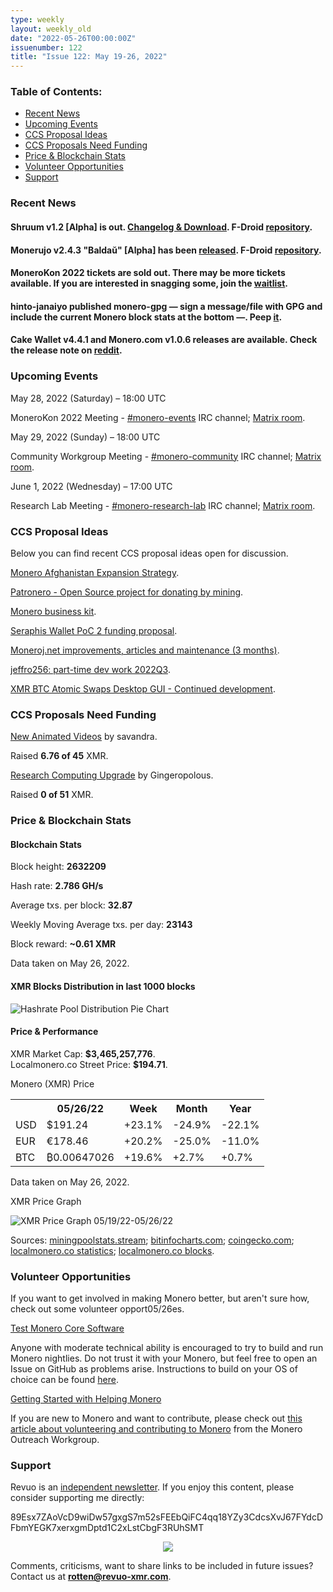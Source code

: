 ```yaml
---
type: weekly
layout: weekly_old
date: "2022-05-26T00:00:00Z"
issuenumber: 122
title: "Issue 122: May 19-26, 2022"
---
```


<h3>Table of Contents:</h3>
<ul class="contents">
    <li><a href="#news">Recent News</a></li>
    <li><a href="#events">Upcoming Events</a></li>
    <li><a href="#ideas">CCS Proposal Ideas</a></li>
    <li><a href="#proposals">CCS Proposals Need Funding</a></li>
    <li><a href="#stats">Price & Blockchain Stats</a></li>
    <li><a href="#volunteer">Volunteer Opportunities</a></li>
    <li><a href="#support">Support</a></li>
</ul>

<h3 id="news">Recent News</h3>

<div class="newsbyte">
    <h4>Shruum v1.2 [Alpha] is out. <a href="https://git.mayumi.one/mayumi/shruum/releases/tag/v1.2.0" target="_blank">Changelog & Download</a>. F-Droid <a href="https://mayumi.one/fdroid/repo?fingerprint=8D4981D23E8C15CEAC658681A7545B95E328759058F9DDA545CE557D643B7935" target="_blank">repository</a>.</h4>
</div>

<div class="newsbyte">
    <h4>Monerujo v2.4.3 "Baldaŭ" [Alpha] has been <a href="https://github.com/m2049r/xmrwallet/releases/tag/v2.4.3" target="_blank">released</a>. F-Droid <a href="https://f-droid.monerujo.io/fdroid/repo?fingerprint=A82C68E14AF0AA6A2EC20E6B272EFF25E5A038F3F65884316E0F5E0D91E7B713" target="_blank">repository</a>.</h4>
</div>

<div class="newsbyte">
    <h4>MoneroKon 2022 tickets are sold out. There may be more tickets available. If you are interested in snagging some, join the <a href="https://cryptpad.disroot.org/form/#/2/form/view/aXH4Qa8mMtsRKPD25owGnWo5pTezHOF6UvCoQ7yQhx0/embed/" target="_blank">waitlist</a>.</h4>
</div>

<div class="newsbyte">
    <h4>hinto-janaiyo published monero-gpg — sign a message/file with GPG and include the current Monero block stats at the bottom —. Peep <a href="https://github.com/hinto-janaiyo/monero-gpg/releases/tag/v1" target="_blank">it</a>.</h4>
</div>

<div class="newsbyte">
    <h4>Cake Wallet v4.4.1 and Monero.com v1.0.6 releases are available. Check the release note on  <a href="https://teddit.adminforge.de/r/Monero/comments/uwseav/updates_cake_wallet_441_and_monerocom_106/" target="_blank">reddit</a>.</h4>
</div>

<h3 id="events">Upcoming Events</h3>

<div class="event">
    <p class="date" markdown="1">May 28, 2022 (Saturday) – 18:00 UTC</p>
    <p markdown="1">MoneroKon 2022 Meeting - <a href="irc://irc.libera.chat/#monero-events" target="_blank">#monero-events</a> IRC channel; <a href="https://matrix.to/#/#monero-events:monero.social" target="_blank">Matrix room</a>.</p>
</div>

<div class="event">
    <p class="date" markdown="1">May 29, 2022 (Sunday) – 18:00 UTC</p>
    <p markdown="1">Community Workgroup Meeting - <a href="irc://irc.libera.chat/#monero-community" target="_blank">#monero-community</a> IRC channel; <a href="https://matrix.to/#/#monero-community:monero.social" target="_blank">Matrix room</a>.</p>
</div>

<div class="event">
    <p class="date" markdown="1">June 1, 2022 (Wednesday) – 17:00 UTC</p>
    <p markdown="1">Research Lab Meeting - <a href="irc://irc.libera.chat/#monero-research-lab" target="_blank">#monero-research-lab</a> IRC channel; <a href="https://matrix.to/#/#monero-research-lab:monero.social" target="_blank">Matrix room</a>.</p>
</div>

<h3 id="ideas">CCS Proposal Ideas</h3>

<p>Below you can find recent CCS proposal ideas open for discussion.</p>

<div class="proposal">
<p><a href="https://repo.getmonero.org/monero-project/ccs-proposals/-/merge_requests/282" target="_blank">Monero Afghanistan Expansion Strategy</a>.</p>
</div>

<div class="proposal">
<p><a href="https://repo.getmonero.org/monero-project/ccs-proposals/-/merge_requests/310" target="_blank">Patronero - Open Source project for donating by mining</a>.</p>
</div>

<div class="proposal">
<p><a href="https://repo.getmonero.org/monero-project/ccs-proposals/-/merge_requests/311" target="_blank">Monero business kit</a>.</p>
</div>

<div class="proposal">
<p><a href="https://repo.getmonero.org/monero-project/ccs-proposals/-/merge_requests/314" target="_blank">Seraphis Wallet PoC 2 funding proposal</a>.</p>
</div>

<div class="proposal">
<p><a href="https://repo.getmonero.org/monero-project/ccs-proposals/-/merge_requests/318" target="_blank">Moneroj.net improvements, articles and maintenance (3 months)</a>.</p>
</div>

<div class="proposal">
<p><a href="https://repo.getmonero.org/monero-project/ccs-proposals/-/merge_requests/319" target="_blank">jeffro256: part-time dev work 2022Q3</a>.</p>
</div>

<div class="proposal">
<p><a href="https://repo.getmonero.org/monero-project/ccs-proposals/-/merge_requests/321" target="_blank">XMR BTC Atomic Swaps Desktop GUI - Continued development</a>.</p>
</div>

<h3 id="proposals">CCS Proposals Need Funding</h3>

<div class="proposal">
    <p><a href="https://ccs.getmonero.org/proposals/savandra-videos-for-monero.html" target="_blank">New Animated Videos</a> by savandra.</p>
    <p>Raised <b>6.76 of 45</b> XMR.</p>
</div>

<div class="proposal">
    <p><a href="https://ccs.getmonero.org/proposals/gingeropolous_zenith_storage.html" target="_blank">Research Computing Upgrade</a> by Gingeropolous.</p>
    <p>Raised <b>0 of 51</b> XMR.</p>
</div>

<h3 id="stats">Price & Blockchain Stats</h3>

<h4 class="stat">Blockchain Stats</h4>

<div class="bcstats">
    <p>Block height: <b>2632209</b></p>
    <p>Hash rate: <b>2.786 GH/s</b></p>
    <p>Average txs. per block: <b>32.87</b></p>
    <p>Weekly Moving Average txs. per day: <b>23143</b></p>
    <p>Block reward: <b>~0.61 XMR</b></p>
</div>
<p class="note">Data taken on May 26, 2022.</p>

<h4 class="stat">XMR Blocks Distribution in last 1000 blocks</h4>
<p><img src="/img/hashrate-pool-distribution-0526.png" alt="Hashrate Pool Distribution Pie Chart"/></p>

<h4 class="stat" id="price-stat">Price & Performance</h4>

<div class="price-intro">XMR Market Cap: <b>$3,465,257,776</b>.<br/>Localmonero.co Street Price: <b>$194.71</b>.</div>

<p class="table-title">Monero (XMR) Price</p>
<table class="price-table">
  <tr class="row1">
    <th></th>
    <th>05/26/22</th>
    <th>Week</th>
    <th>Month</th>
    <th>Year</th>
  </tr>
  <tr>
    <td data-th="XMR to">USD</td>
    <td data-th="05/26/22">$191.24</td>
    <td data-th="Week" class="green">+23.1%</td>
    <td data-th="Month" class="red">-24.9%</td>
    <td data-th="Year" class="red">-22.1%</td>
  </tr>
  <tr class="row3">
    <td data-th="XMR to">EUR</td>
    <td data-th="05/26/22">€178.46</td>
    <td data-th="Week" class="green">+20.2%</td>
    <td data-th="Month" class="red">-25.0%</td>
    <td data-th="Year" class="red">-11.0%</td>
  </tr>
  <tr>
    <td data-th="XMR to">BTC</td>
    <td data-th="05/26/22">₿0.00647026</td>
    <td data-th="Week" class="green">+19.6%</td>
    <td data-th="Month" class="green">+2.7%</td>
    <td data-th="Year" class="green">+0.7%</td>
  </tr>
</table>
<p class="note">Data taken on May 26, 2022.</p>

<p class="table-title">XMR Price Graph</p>

![XMR Price Graph 05/19/22-05/26/22](/img/weekly-chart-0526.png "XMR Price Graph 05/19/22-05/26/22") 

Sources: <a href="https://miningpoolstats.stream/monero" target="_blank">miningpoolstats.stream</a>; <a href="https://bitinfocharts.com/monero/" target="_blank">bitinfocharts.com</a>; <a href="https://www.coingecko.com/en/coins/monero" target="_blank">coingecko.com</a>; <a href="https://localmonero.co/statistics" target="_blank">localmonero.co statistics</a>; <a href="https://localmonero.co/blocks" target="_blank">localmonero.co blocks</a>.

<h3 id="volunteer">Volunteer Opportunities</h3>

<p>If you want to get involved in making Monero better, but aren't sure how, check out some volunteer opport05/26es.</p>

<div class="newsbyte">
    <p class="date"><a href="https://github.com/monero-project/monero" target="_blank">Test Monero Core Software</a></p>
    <p>Anyone with moderate technical ability is encouraged to try to build and run Monero nightlies. Do not trust it with your Monero, but feel free to open an Issue on GitHub as problems arise. Instructions to build on your OS of choice can be found <a href="https://github.com/monero-project/monero#compiling-monero-from-source" target="_blank">here</a>. </p>
</div>

<div class="newsbyte">
    <p class="date"><a href="https://github.com/monero-project/monero" target="_blank">Getting Started with Helping Monero</a></p>
    <p>If you are new to Monero and want to contribute, please check out <a href="https://www.monerooutreach.org/stories/getting-started-helping-monero.php" target="_blank">this article about volunteering and contributing to Monero</a> from the Monero Outreach Workgroup. </p>
</div>

<h3 id="support">Support</h3>

<p markdown="1">Revuo is an <a href="https://revuo-xmr.com/support/">independent newsletter</a>. If you enjoy this content, please consider supporting me directly:</p>

<p class="address" markdown="1">89Esx7ZAoVcD9wiDw57gxgS7m52sFEEbQiFC4qq18YZy3CdcsXvJ67FYdcDFbmYEGK7xerxgmDptd1C2xLstCbgF3RUhSMT</p>

<p><center><a href="monero:89Esx7ZAoVcD9wiDw57gxgS7m52sFEEbQiFC4qq18YZy3CdcsXvJ67FYdcDFbmYEGK7xerxgmDptd1C2xLstCbgF3RUhSMT" class="qr"><img src="/img/donate-monero.jpg" style="max-width: 200px;"/></a></center></p>

Comments, criticisms, want to share links to be included in future issues? Contact us at **rotten@revuo-xmr.com**.
